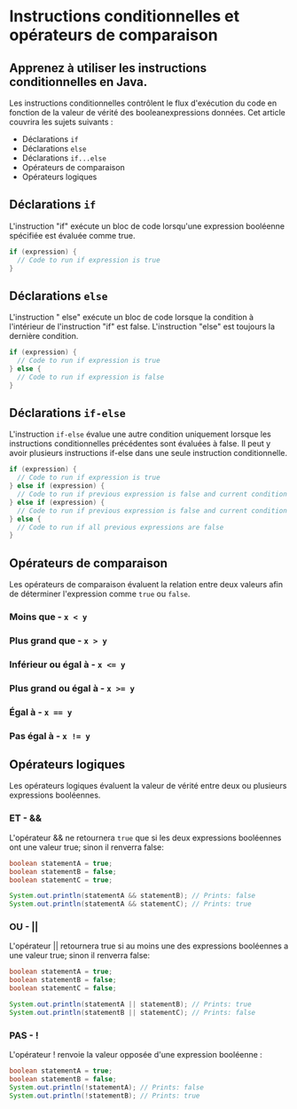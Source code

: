 # Instructions conditionnelles et opérateurs de comparaison

## Apprenez à utiliser les instructions conditionnelles en Java.

Les instructions conditionnelles contrôlent le flux d'exécution du code en fonction de la valeur de vérité des booleanexpressions données. Cet article couvrira les sujets suivants :

- Déclarations `if`
- Déclarations `else`
- Déclarations `if...else`
- Opérateurs de comparaison
- Opérateurs logiques

## Déclarations `if`

L'instruction "if" exécute un bloc de code lorsqu'une expression booléenne spécifiée est évaluée comme true.

```java
if (expression) {
  // Code to run if expression is true
}
```

## Déclarations `else`

L'instruction " else" exécute un bloc de code lorsque la condition à l'intérieur de l'instruction "if" est false. L'instruction "else" est toujours la dernière condition.

```java
if (expression) {
  // Code to run if expression is true
} else {
  // Code to run if expression is false
}
```

## Déclarations `if-else`

L'instruction `if-else` évalue une autre condition uniquement lorsque les instructions conditionnelles précédentes sont évaluées à false. Il peut y avoir plusieurs instructions if-else dans une seule instruction conditionnelle.

```java
if (expression) {
  // Code to run if expression is true
} else if (expression) {
  // Code to run if previous expression is false and current condition is true
} else if (expression) {
  // Code to run if previous expression is false and current condition is true
} else {
  // Code to run if all previous expressions are false
}
```

## Opérateurs de comparaison
Les opérateurs de comparaison évaluent la relation entre deux valeurs afin de déterminer l'expression comme `true` ou `false`.

### Moins que - `x < y`

### Plus grand que - `x > y`

### Inférieur ou égal à - `x <= y`

### Plus grand ou égal à - `x >= y`

### Égal à - `x == y`

### Pas égal à - `x != y`

## Opérateurs logiques
Les opérateurs logiques évaluent la valeur de vérité entre deux ou plusieurs expressions booléennes.

### ET - &&
L'opérateur  && ne retournera `true` que si les deux expressions booléennes ont une valeur true; sinon il renverra false:

```java
boolean statementA = true;
boolean statementB = false;
boolean statementC = true;

System.out.println(statementA && statementB); // Prints: false
System.out.println(statementA && statementC); // Prints: true
```
### OU - ||
L'opérateur  || retournera true si au moins une des expressions booléennes a une valeur true; sinon il renverra false:

```java
boolean statementA = true;
boolean statementB = false;
boolean statementC = false;

System.out.println(statementA || statementB); // Prints: true
System.out.println(statementB || statementC); // Prints: false
```

### PAS - !
L'opérateur ! renvoie la valeur opposée d'une expression booléenne :

```java
boolean statementA = true;
boolean statementB = false;
System.out.println(!statementA); // Prints: false
System.out.println(!statementB); // Prints: true
```
